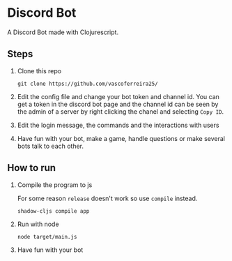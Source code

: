 # Discord Bot

A Discord Bot made with Clojurescript.

## Steps

1. Clone this repo

    ``` shell
    git clone https://github.com/vascoferreira25/
    ```

2. Edit the config file and change your bot token and channel id.
    You can get a token in the discord bot page and the channel id
    can be seen by the admin of a server by right clicking the chanel
    and selecting `Copy ID`.

3. Edit the login message, the commands and the interactions with users
4. Have fun with your bot, make a game, handle questions or make several bots
talk to each other.

## How to run

1. Compile the program to js

    For some reason `release` doesn't work so use `compile` instead.

    ``` shell
    shadow-cljs compile app
    ```

2. Run with node

    ``` shell
    node target/main.js
    ```

3. Have fun with your bot